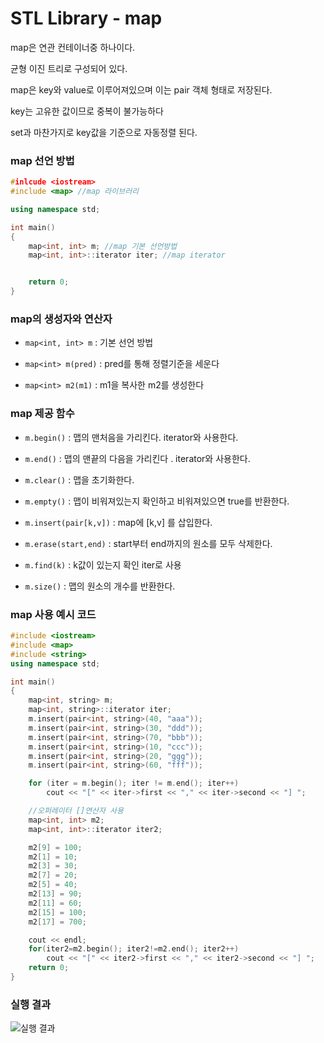 # STL Library - map

map은 연관 컨테이너중 하나이다.

균형 이진 트리로 구성되어 있다.

map은 key와 value로 이루어져있으며 이는 pair 객체 형태로 저장된다.

key는 고유한 값이므로 중복이 불가능하다

set과 마찬가지로 key값을 기준으로 자동정렬 된다.



### map 선언 방법

```c++
#inlcude <iostream>
#include <map> //map 라이브러리

using namespace std;

int main()
{
	map<int, int> m; //map 기본 선언방법
	map<int, int>::iterator iter; //map iterator


	return 0;
}
```



### map의 생성자와 연산자



* `map<int, int> m` : 기본 선언 방법



* `map<int> m(pred)` : pred를 통해 정렬기준을 세운다



* `map<int> m2(m1)` : m1을 복사한 m2를 생성한다



### map 제공 함수



* `m.begin()` :  맵의 맨처음을 가리킨다. iterator와 사용한다.



* `m.end()` :  맵의 맨끝의 다음을 가리킨다 . iterator와 사용한다.



* `m.clear()` :  맵을 초기화한다.



* `m.empty()` :  맵이 비워져있는지 확인하고 비워져있으면 true를 반환한다.



* `m.insert(pair[k,v])` :  map에 [k,v] 를 삽입한다.



* `m.erase(start,end)` :  start부터 end까지의 원소를 모두 삭제한다.



* `m.find(k)` : k값이 있는지 확인 iter로 사용



* `m.size()` :  맵의 원소의 개수를 반환한다.



### map 사용 예시 코드

```c++
#include <iostream>
#include <map>
#include <string>
using namespace std;

int main()
{
	map<int, string> m;
	map<int, string>::iterator iter;
	m.insert(pair<int, string>(40, "aaa"));
	m.insert(pair<int, string>(30, "ddd"));
	m.insert(pair<int, string>(70, "bbb"));
	m.insert(pair<int, string>(10, "ccc"));
	m.insert(pair<int, string>(20, "ggg"));
	m.insert(pair<int, string>(60, "fff"));

	for (iter = m.begin(); iter != m.end(); iter++)
		cout << "[" << iter->first << "," << iter->second << "] ";

	//오퍼레이터 []연산자 사용
	map<int, int> m2;
	map<int, int>::iterator iter2;

	m2[9] = 100;
	m2[1] = 10;
	m2[3] = 30;
	m2[7] = 20;
	m2[5] = 40;
	m2[13] = 90;
	m2[11] = 60;
	m2[15] = 100;
	m2[17] = 700;

	cout << endl;
	for(iter2=m2.begin(); iter2!=m2.end(); iter2++)
		cout << "[" << iter2->first << "," << iter2->second << "] ";
	return 0;
}
```



### 실행 결과

![실행 결과]()  